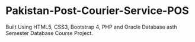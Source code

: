 # Pakistan-Post-Courier-Service-POS

Built Using HTML5, CSS3, Bootstrap 4, PHP and Oracle Database asth Semester Database Course Project. 
